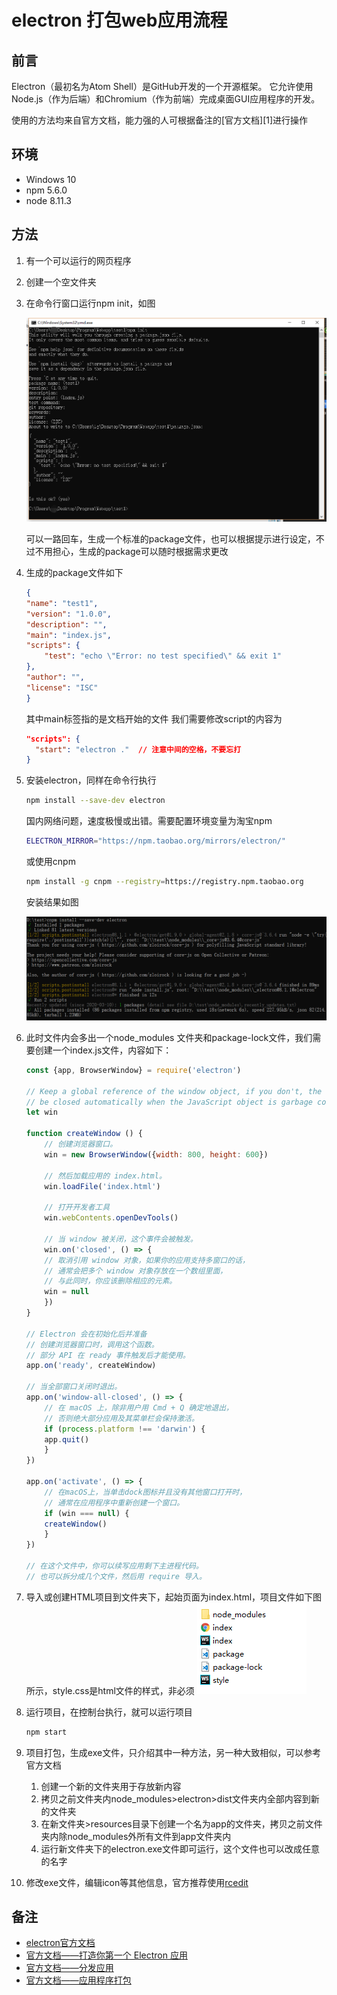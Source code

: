 # electron 打包web应用流程

## 前言

Electron（最初名为Atom Shell）是GitHub开发的一个开源框架。 它允许使用Node.js（作为后端）和Chromium（作为前端）完成桌面GUI应用程序的开发。

使用的方法均来自官方文档，能力强的人可根据备注的[官方文档][1]进行操作

## 环境

- Windows 10
- npm 5.6.0
- node 8.11.3

## 方法

1. 有一个可以运行的网页程序
2. 创建一个空文件夹
3. 在命令行窗口运行npm init，如图

    ![npm init](../images/2018-07-18-14-56-06.png)

    可以一路回车，生成一个标准的package文件，也可以根据提示进行设定，不过不用担心，生成的package可以随时根据需求更改
4. 生成的package文件如下

    ```json
    {
    "name": "test1",
    "version": "1.0.0",
    "description": "",
    "main": "index.js",
    "scripts": {
        "test": "echo \"Error: no test specified\" && exit 1"
    },
    "author": "",
    "license": "ISC"
    }
    ```

    其中main标签指的是文档开始的文件
    我们需要修改script的内容为

    ```json
    "scripts": {
      "start": "electron ."  // 注意中间的空格，不要忘打
    }
    ```

5. 安装electron，同样在命令行执行

    ```bash
    npm install --save-dev electron
    ```

    国内网络问题，速度极慢或出错。需要配置环境变量为淘宝npm

    ```bash
    ELECTRON_MIRROR="https://npm.taobao.org/mirrors/electron/"
    ```

    或使用cnpm

    ```bash
    npm install -g cnpm --registry=https://registry.npm.taobao.org
    ```

    安装结果如图

    ![安装electron](../images/electron.png)

6. 此时文件内会多出一个node_modules 文件夹和package-lock文件，我们需要创建一个index.js文件，内容如下：

    ```js
    const {app, BrowserWindow} = require('electron')
  
    // Keep a global reference of the window object, if you don't, the window will
    // be closed automatically when the JavaScript object is garbage collected.
    let win

    function createWindow () {
        // 创建浏览器窗口。
        win = new BrowserWindow({width: 800, height: 600})

        // 然后加载应用的 index.html。
        win.loadFile('index.html')

        // 打开开发者工具
        win.webContents.openDevTools()

        // 当 window 被关闭，这个事件会被触发。
        win.on('closed', () => {
        // 取消引用 window 对象，如果你的应用支持多窗口的话，
        // 通常会把多个 window 对象存放在一个数组里面，
        // 与此同时，你应该删除相应的元素。
        win = null
        })
    }

    // Electron 会在初始化后并准备
    // 创建浏览器窗口时，调用这个函数。
    // 部分 API 在 ready 事件触发后才能使用。
    app.on('ready', createWindow)

    // 当全部窗口关闭时退出。
    app.on('window-all-closed', () => {
        // 在 macOS 上，除非用户用 Cmd + Q 确定地退出，
        // 否则绝大部分应用及其菜单栏会保持激活。
        if (process.platform !== 'darwin') {
        app.quit()
        }
    })

    app.on('activate', () => {
        // 在macOS上，当单击dock图标并且没有其他窗口打开时，
        // 通常在应用程序中重新创建一个窗口。
        if (win === null) {
        createWindow()
        }
    })

    // 在这个文件中，你可以续写应用剩下主进程代码。
    // 也可以拆分成几个文件，然后用 require 导入。
    ```

7. 导入或创建HTML项目到文件夹下，起始页面为index.html，项目文件如下图所示，style.css是html文件的样式，非必须
   ![项目文件](../images/2018-07-18-15-31-04.png)

8. 运行项目，在控制台执行，就可以运行项目

    ```bash
    npm start
    ```

9. 项目打包，生成exe文件，只介绍其中一种方法，另一种大致相似，可以参考官方文档
    1. 创建一个新的文件夹用于存放新内容
    2. 拷贝之前文件夹内node_modules>electron>dist文件夹内全部内容到新的文件夹
    3. 在新文件夹>resources目录下创建一个名为app的文件夹，拷贝之前文件夹内除node_modules外所有文件到app文件夹内
    4. 运行新文件夹下的electron.exe文件即可运行，这个文件也可以改成任意的名字

10. 修改exe文件，编辑icon等其他信息，官方推荐使用[rcedit](https://github.com/electron/rcedit)

## 备注

- [electron官方文档](https://electronjs.org/docs)
- [官方文档——打造你第一个 Electron 应用](https://electronjs.org/docs/tutorial/first-app)
- [官方文档——分发应用](https://electronjs.org/docs/tutorial/application-distribution)
- [官方文档——应用程序打包](https://electronjs.org/docs/tutorial/application-packaging)
